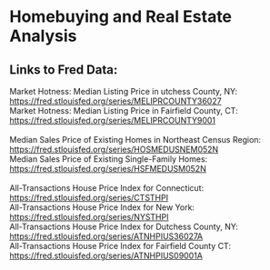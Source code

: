# Homebuying and Real Estate Analysis

## Links to Fred Data: <br>
 
Market Hotness: Median Listing Price in utchess County, NY: https://fred.stlouisfed.org/series/MELIPRCOUNTY36027 <br>
Market Hotness: Median Listing Price in Fairfield County, CT: https://fred.stlouisfed.org/series/MELIPRCOUNTY9001 <br>
<br>
Median Sales Price of Existing Homes in Northeast Census Region: https://fred.stlouisfed.org/series/HOSMEDUSNEM052N <br>
Median Sales Price of Existing Single-Family Homes: https://fred.stlouisfed.org/series/HSFMEDUSM052N <br>
<br>
All-Transactions House Price Index for Connecticut: https://fred.stlouisfed.org/series/CTSTHPI <br>
All-Transactions House Price Index for New York: https://fred.stlouisfed.org/series/NYSTHPI <br>
All-Transactions House Price Index for Dutchess County, NY: https://fred.stlouisfed.org/series/ATNHPIUS36027A <br>
All-Transactions House Price Index for Fairfield County CT: https://fred.stlouisfed.org/series/ATNHPIUS09001A <br>
